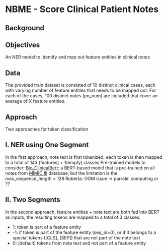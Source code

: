 # NBME - Score Clinical Patient Notes

## Background

## Objectives
An NER model to identify and map out feature entities in clinical notes

## Data
The provided train dataset is consisted of 10 distinct clinical cases, each with varying number of feature entities that needs to be mapped out. For each of the cases, 100 distinct notes (pn_num) are included that cover an average of X feature entities.  

## Approach
Two approaches for token classification
## I. NER using One Segment
In the first approach, note text is first tokenized; each token is then mapped to a total of 143 (features) + 1(empty) classes
Pre-trained models to consider:
[Bio_ClinicalBert](https://huggingface.co/emilyalsentzer/Bio_ClinicalBERT): a BERT-based model that is pre-trained on all notes from [MIMIC III](https://www.nature.com/articles/sdata201635) database; but the limitation is the max_sequence_length = 128
Roberta: OOM issue -> parralel computing or ??

## II. Two Segments
In the second approach, feature entities + note text are both fed into BERT as inputs; the resulting tokens are mapped to a total of 3 classes:
- 1: token is part of a feature entity
- -1: if token is part of the feature entity (seq_id=0), or if it belongs to a special tokens ([CLS], [SEP]) that are not part of the note text
- 0: (default) tokens from note text and not part of a feature entity


